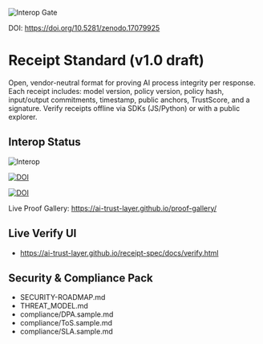 ![Interop Gate](https://github.com/ai-trust-layer/receipt-spec/actions/workflows/interop.yml/badge.svg)

DOI: https://doi.org/10.5281/zenodo.17079925

# Receipt Standard (v1.0 draft)
Open, vendor-neutral format for proving AI process integrity per response.
Each receipt includes: model version, policy version, policy hash, input/output commitments, timestamp, public anchors, TrustScore, and a signature.
Verify receipts offline via SDKs (JS/Python) or with a public explorer.

## Interop Status
![Interop](https://github.com/ai-trust-layer/receipt-spec/actions/workflows/interop-check.yml/badge.svg)

[![DOI](https://zenodo.org/badge/DOI/10.5281/.svg)](https://doi.org/10.5281/)

[![DOI](https://zenodo.org/badge/DOI/10.5281/.svg)](https://doi.org/10.5281/)

Live Proof Gallery: https://ai-trust-layer.github.io/proof-gallery/

## Live Verify UI

- https://ai-trust-layer.github.io/receipt-spec/docs/verify.html

## Security & Compliance Pack

- SECURITY-ROADMAP.md
- THREAT_MODEL.md
- compliance/DPA.sample.md
- compliance/ToS.sample.md
- compliance/SLA.sample.md
